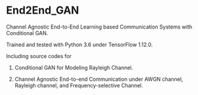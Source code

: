 # End2End_GAN
 
Channel Agnostic End-to-End Learning based Communication Systems with Conditional GAN.

Trained and tested with Python 3.6 under TensorFlow 1.12.0.

Including source codes for

1. Conditional GAN for Modeling Rayleigh Channel.

2. Channel Agnostic End-to-end Communication under AWGN channel, Rayleigh channel, and Frequency-selective Channel.


